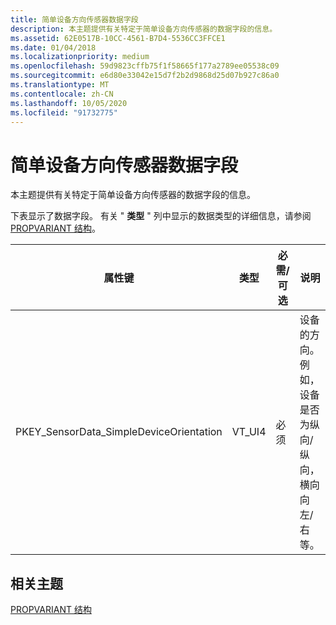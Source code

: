 ```yaml
---
title: 简单设备方向传感器数据字段
description: 本主题提供有关特定于简单设备方向传感器的数据字段的信息。
ms.assetid: 62E0517B-10CC-4561-B7D4-5536CC3FFCE1
ms.date: 01/04/2018
ms.localizationpriority: medium
ms.openlocfilehash: 59d9823cffb75f1f58665f177a2789ee05538c09
ms.sourcegitcommit: e6d80e33042e15d7f2b2d9868d25d07b927c86a0
ms.translationtype: MT
ms.contentlocale: zh-CN
ms.lasthandoff: 10/05/2020
ms.locfileid: "91732775"
---
```

# <a name="simple-device-orientation-sensor-data-fields"></a>简单设备方向传感器数据字段


本主题提供有关特定于简单设备方向传感器的数据字段的信息。

下表显示了数据字段。 有关 " **类型** " 列中显示的数据类型的详细信息，请参阅 [PROPVARIANT 结构](/windows/win32/api/propidlbase/ns-propidlbase-propvariant)。


|属性键|类型|必需/可选|说明|
|--|--|--|--|
|PKEY_SensorData_SimpleDeviceOrientation|VT_UI4|必须|设备的方向。 例如，设备是否为纵向/纵向，横向向左/右等。|

 

## <a name="related-topics"></a>相关主题


[PROPVARIANT 结构](/windows/win32/api/propidlbase/ns-propidlbase-propvariant)

 


